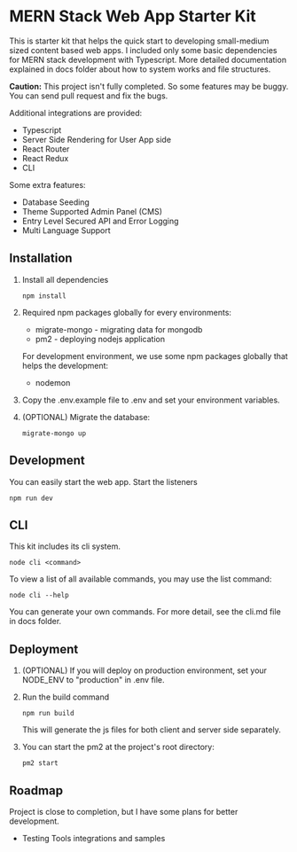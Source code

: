 # MERN Stack Web App Starter Kit

This is starter kit that helps the quick start to developing small-medium sized content based web apps. I included only some basic dependencies for MERN stack development with Typescript. More detailed documentation explained in docs folder about how to system works and file structures.

**Caution:** This project isn't fully completed. So some features may be buggy. You can send pull request and fix the bugs.

Additional integrations are provided:

* Typescript
* Server Side Rendering for User App side
* React Router
* React Redux
* CLI

Some extra features:

* Database Seeding
* Theme Supported Admin Panel (CMS)
* Entry Level Secured API and Error Logging
* Multi Language Support

## Installation

1. Install all dependencies

    ```shellscript
    npm install  
    ```

1. Required npm packages globally for every environments:

   * migrate-mongo - migrating data for mongodb
   * pm2 - deploying nodejs application

    For development environment, we use some npm packages globally that helps the development:

   * nodemon

1. Copy the .env.example file to .env and set your environment variables.

1. (OPTIONAL) Migrate the database:

    ```shellscript
    migrate-mongo up
    ```

## Development

You can easily start the web app. Start the listeners

```shellscript
npm run dev  
```

## CLI

This kit includes its cli system.

```shellscript
node cli <command>
```

To view a list of all available commands, you may use the list command:

```shellscript
node cli --help
```

You can generate your own commands. For more detail, see the cli.md file in docs folder.

## Deployment

1. (OPTIONAL) If you will deploy on production environment, set your NODE_ENV to "production" in .env file.

1. Run the build command

    ```shellscript
    npm run build
    ```

    This will generate the js files for both client and server side separately.

1. You can start the pm2 at the project's root directory:

    ```shellscript
    pm2 start
    ```

## Roadmap

Project is close to completion, but I have some plans for better development.

* Testing Tools integrations and samples
